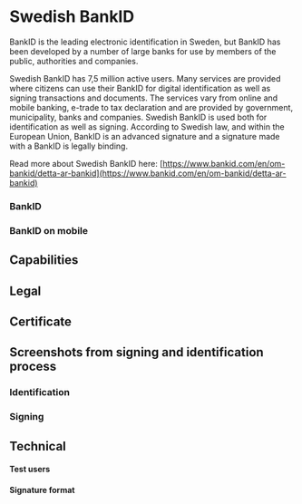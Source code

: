 # Swedish BankID

BankID is the leading electronic identification in Sweden, but BankID has been developed by a number of large banks for use by members of the public, authorities and companies.

Swedish BankID has 7,5 million active users. Many services are provided where citizens can use their BankID for digital identification as well as signing transactions and documents. The services vary from online and mobile banking, e-trade to tax declaration and are provided by government, municipality, banks and companies. Swedish BankID is used both for identification as well as signing. According to Swedish law, and within the European Union, BankID is an advanced signature and a signature made with a BankID is legally binding.

Read more about Swedish BankID here: [https://www.bankid.com/en/om-bankid/detta-ar-bankid](https://www.bankid.com/en/om-bankid/detta-ar-bankid)



### BankID

### BankID on mobile

## Capabilities

## Legal

## Certificate

## Screenshots from signing and identification process

### Identification

### Signing

## Technical

#### Test users

#### Signature format



